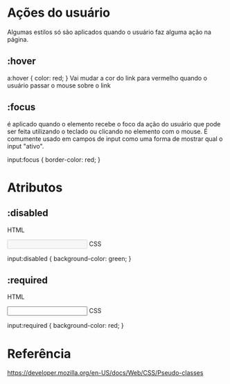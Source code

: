 # Ações do usuário
Algumas estilos só são aplicados quando o usuário faz alguma ação na página.

## :hover

a:hover {
  color: red;
}
Vai mudar a cor do link para vermelho quando o usuário passar o mouse sobre o link

## :focus
 é aplicado quando o elemento recebe o foco da ação do usuário que pode ser feita utilizando o teclado ou clicando no elemento com o mouse. É comumente usado em campos de input como uma forma de mostrar qual o input "ativo".

input:focus {
  border-color: red;
}

# Atributos
## :disabled

HTML

<input type="text" disabled>
CSS

input:disabled {
  background-color: green;
}

## :required

HTML

<input type="text" required>
CSS

input:required {
  background-color: red;
}

# Referência
https://developer.mozilla.org/en-US/docs/Web/CSS/Pseudo-classes